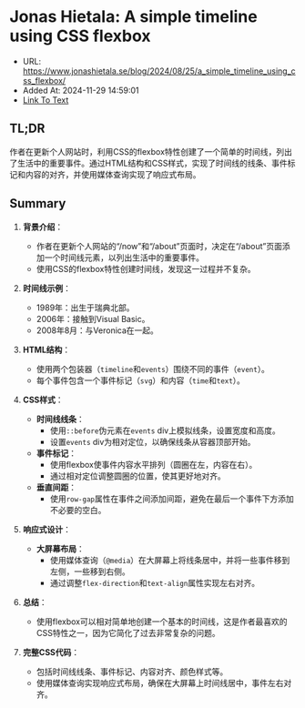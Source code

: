 # Jonas Hietala: A simple timeline using CSS flexbox
- URL: https://www.jonashietala.se/blog/2024/08/25/a_simple_timeline_using_css_flexbox/
- Added At: 2024-11-29 14:59:01
- [Link To Text](2024-11-29-jonas-hietala-a-simple-timeline-using-css-flexbox_raw.md)

## TL;DR
作者在更新个人网站时，利用CSS的flexbox特性创建了一个简单的时间线，列出了生活中的重要事件。通过HTML结构和CSS样式，实现了时间线的线条、事件标记和内容的对齐，并使用媒体查询实现了响应式布局。

## Summary
1. **背景介绍**：
   - 作者在更新个人网站的“/now”和“/about”页面时，决定在“/about”页面添加一个时间线元素，以列出生活中的重要事件。
   - 使用CSS的flexbox特性创建时间线，发现这一过程并不复杂。

2. **时间线示例**：
   - 1989年：出生于瑞典北部。
   - 2006年：接触到Visual Basic。
   - 2008年8月：与Veronica在一起。

3. **HTML结构**：
   - 使用两个包装器（`timeline`和`events`）围绕不同的事件（`event`）。
   - 每个事件包含一个事件标记（`svg`）和内容（`time`和`text`）。

4. **CSS样式**：
   - **时间线线条**：
     - 使用`::before`伪元素在`events` div上模拟线条，设置宽度和高度。
     - 设置`events` div为相对定位，以确保线条从容器顶部开始。
   - **事件标记**：
     - 使用flexbox使事件内容水平排列（圆圈在左，内容在右）。
     - 通过相对定位调整圆圈的位置，使其更好地对齐。
   - **垂直间距**：
     - 使用`row-gap`属性在事件之间添加间距，避免在最后一个事件下方添加不必要的空白。

5. **响应式设计**：
   - **大屏幕布局**：
     - 使用媒体查询（`@media`）在大屏幕上将线条居中，并将一些事件移到左侧，一些移到右侧。
     - 通过调整`flex-direction`和`text-align`属性实现左右对齐。

6. **总结**：
   - 使用flexbox可以相对简单地创建一个基本的时间线，这是作者最喜欢的CSS特性之一，因为它简化了过去非常复杂的问题。

7. **完整CSS代码**：
   - 包括时间线线条、事件标记、内容对齐、颜色样式等。
   - 使用媒体查询实现响应式布局，确保在大屏幕上时间线居中，事件左右对齐。
